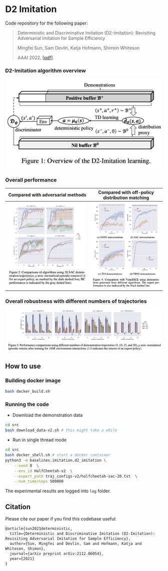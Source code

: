 # D2 Imitation
Code repository for the following paper: 

> Deterministic and Discriminative Imitation (D2-Imitation): Revisiting Adversarial Imitation for Sample Efficiency
>
> Mingfei Sun, Sam Devlin, Katja Hofmann, Shimon Whiteson
>
> AAAI 2022, [[pdf]](https://arxiv.org/pdf/2112.06054.pdf). 


### D2-Imitation algorithm overview

<p align="center">
  <img src="docs/d2-algo.png" alt="d2" width="700px"/>
</p>

### Overall performance

Compared with adversarial methods           |  Compared with off-policy distribution matching
:-------------------------:|:-------------------------:
![](docs/comparison.png)  |  ![](docs/d2-vs-valuedice.png)

### Overall robustness with different numbers of trajectories

<p align="center">
  <img src="docs/traj.png" alt="traj" width="1000px"/>
</p>


## How to use
### Building docker image
``` bash 
bash docker_build.sh
```

### Running the code
* Download the demonstration data
``` bash 
cd src
bash download_data-v2.sh # this might take a while
```

* Run in single thread mode
``` bash
cd src 
bash docker_shell.sh # start a docker container
python3 -m baselines.imitation.d2_imitation \
    --seed 0  \
    --env_id HalfCheetah-v2  \
    --expert_path traj_configs-v2/halfcheetah-sac-20.txt  \
    --num_timesteps 500000
```
The experimental results are logged into `log` folder. 

## Citation
Please cite our paper if you find this codebase useful:
```
@article{sun2021deterministic,
  title={Deterministic and Discriminative Imitation (D2-Imitation): Revisiting Adversarial Imitation for Sample Efficiency},
  author={Sun, Mingfei and Devlin, Sam and Hofmann, Katja and Whiteson, Shimon},
  journal={arXiv preprint arXiv:2112.06054},
  year={2021}
}
```
